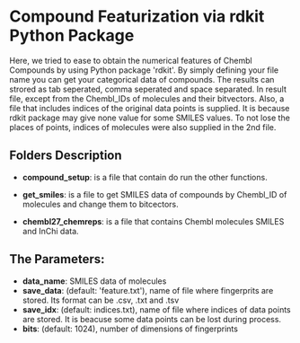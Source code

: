 # Compound Featurization via rdkit Python Package

Here, we tried to ease to obtain the numerical features of Chembl Compounds by using Python package 'rdkit'. By simply defining your file name you can get your categorical data of compounds. The results can strored as tab seperated, comma seperated and space separated.
In result file, except from the Chembl_IDs of molecules and their bitvectors. Also, a file that includes indices of the original data points is supplied. It is because rdkit package may give none value for some SMILES values. To not lose the places of points, indices of molecules were also supplied in the 2nd file. 

## Folders Description

- **compound_setup**: is a file that contain do run the other functions. 

- **get_smiles**: is a file to get SMILES data of compounds by Chembl_ID of molecules and change them to bitcectors.

- **chembl27_chemreps**: is a file that contains Chembl molecules SMILES and InChi data.

## The Parameters:

- **data_name**: SMILES data of molecules
- **save_data**: (default: 'feature.txt'), name of file where fingerprits are stored. Its format can be .csv, .txt and .tsv
- **save_idx**: (default: indices.txt), name of file where indices of data points are stored. It is beacuse some data points can be lost during process.
- **bits**: (default: 1024), number of dimensions of fingerprints
